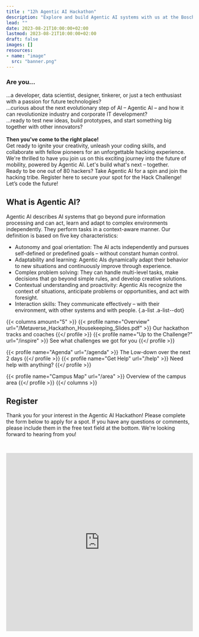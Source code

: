 ```yaml
---
title : "12h Agentic AI Hackathon"
description: "Explore and build Agentic AI systems with us at the Bosch Innovation Campus."
lead: ""
date: 2023-08-21T10:00:00+02:00
lastmod: 2023-08-21T10:00:00+02:00
draft: false
images: []
resources:
- name: "image"
  src: "banner.png"
---
```


### Are you...

...a developer, data scientist, designer, tinkerer, or just a tech enthusiast with a passion for future technologies?  
...curious about the next evolutionary step of AI – Agentic AI – and how it can revolutionize industry and corporate IT development?  
...ready to test new ideas, build prototypes, and start something big together with other innovators?  
\
**Then you've come to the right place!**
\
Get ready to ignite your creativity, unleash your coding skills, and collaborate with fellow pioneers for an unforgettable hacking experience. We're thrilled to have you join us on this exciting journey into the future of mobility, powered by Agentic AI. Let's build what's next – together. 
\
Ready to be one out of 80 hackers?  Take Agentic AI for a spin and join the hacking tribe. Register here to secure your spot for the Hack Challenge! Let’s code the future!

## What is Agentic AI?
Agentic AI describes AI systems that go beyond pure information processing and can act, learn and adapt to complex environments independently. They perform tasks in a context-aware manner. Our definition is based on five key characteristics:

* Autonomy and goal orientation: The AI acts independently and pursues self-defined or predefined goals – without constant human control. 
* Adaptability and learning: Agentic AIs dynamically adapt their behavior to new situations and continuously improve through experience. 
* Complex problem solving: They can handle multi-level tasks, make decisions that go beyond simple rules, and develop creative solutions. 
* Contextual understanding and proactivity: Agentic AIs recognize the context of situations, anticipate problems or opportunities, and act with foresight. 
* Interaction skills: They communicate effectively – with their environment, with other systems and with people. 
{.a-list .a-list--dot}

{{< columns amount="5" >}}
  {{< profile name="Overview" url="/Metaverse_Hackathon_Housekeeping_Slides.pdf" >}}
    Our hackathon tracks and coaches
  {{</ profile >}}
  {{< profile name="Up to the Challenge?" url="/inspire" >}}
    See what challenges we got for you
  {{</ profile >}}
  <!-- {{< profile name="Partners" url="/partners" >}}
    We've invited some friends over and they brought along some cool technology
  {{</ profile >}} -->
  {{< profile name="Agenda" url="/agenda" >}}
    The Low-down over the next 2 days
  {{</ profile >}}
  {{< profile name="Get Help" url="/help" >}}
    Need help with anything?
  {{</ profile >}}
  <!-- {{< profile name="Hack & House Rules" url="/rules" >}}
    Our hack- and house rules
  {{</ profile >}} -->
  {{< profile name="Campus Map" url="/area" >}}
    Overview of the campus area
  {{</ profile >}}
{{</ columns >}}


## Register

Thank you for your interest in the Agentic AI Hackathon! Please complete the form below to apply for a spot. If you have any questions or comments, please include them in the free text field at the bottom. We're looking forward to hearing from you! 

<iframe style="margin-top: 2em;" width="100%" height="480px" src="https://forms.office.com/Pages/ResponsePage.aspx?id=GR7lCsgHS067bWSO5YQQ9LAZ8XhGIl1OrXzqFYc-9vdUNU02RkFWUDJPTkVDTU1IVEtMRkM4SENGWC4u&embed=true" frameborder="0" marginwidth="0" marginheight="0" style="border: none; max-width:100%; max-height:100vh" allowfullscreen webkitallowfullscreen mozallowfullscreen msallowfullscreen> </iframe>
